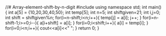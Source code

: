 //# Array-element-shift-by-n-digit
#include<iostream>
using namespace std;
int main(){
    int a[5] = {10,20,30,40,50};
    int temp[5];
    int n=5;
    int shiftgiven=21;
    int i,j=0;
    int shift = shiftgiven%n;
    for(i=n-shift;i<n;i++){
        temp[j] = a[i];
        j++;
    }
    for(i=n-shift-1;i>=0;i--){
        a[i+shift] = a[i];
    }
    for(i=0;i<shift;i++){
        a[i] = temp[i];
    }
    for(i=0;i<n;i++){
        cout<<a[i]<<" ";
    }
    return 0;
}
